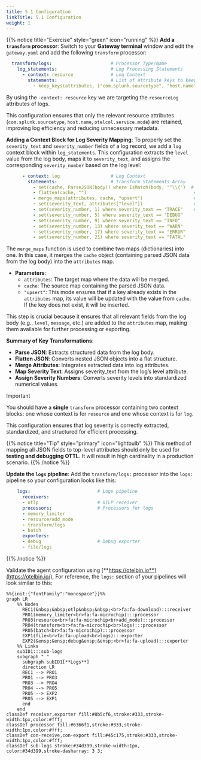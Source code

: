 ```yaml
---
title: 5.1 Configuration
linkTitle: 5.1 Configuration
weight: 1
---
```


{{% notice title="Exercise" style="green" icon="running" %}}
**Add a `transform` processor**: Switch to your **Gateway terminal** window and edit the `gateway.yaml` and add the following `transform` processor:

```yaml
  transform/logs:                      # Processor Type/Name
    log_statements:                    # Log Processing Statements
      - context: resource              # Log Context
        statements:                    # List of attribute keys to keep
          - keep_keys(attributes, ["com.splunk.sourcetype", "host.name", "otelcol.service.mode"])
```

By using the `-context: resource` key we are targeting the `resourceLog` attributes of logs.

This configuration ensures that only the relevant resource attributes (`com.splunk.sourcetype`, `host.name`, `otelcol.service.mode`) are retained, improving log efficiency and reducing unnecessary metadata.

**Adding a Context Block for Log Severity Mapping**: To properly set the `severity_text` and `severity_number` fields of a log record, we add a `log` context block within `log_statements`. This configuration extracts the `level` value from the log body, maps it to `severity_text`, and assigns the corresponding `severity_number` based on the log level:

```yaml
      - context: log                   # Log Context
        statements:                    # Transform Statements Array
          - set(cache, ParseJSON(body)) where IsMatch(body, "^\\{")  # Parse JSON log body into a cache object
          - flatten(cache, "")                                        # Flatten nested JSON structure
          - merge_maps(attributes, cache, "upsert")                   # Merge cache into attributes, updating existing keys
          - set(severity_text, attributes["level"])                   # Set severity_text from the "level" attribute
          - set(severity_number, 1) where severity_text == "TRACE"    # Map severity_text to severity_number
          - set(severity_number, 5) where severity_text == "DEBUG"
          - set(severity_number, 9) where severity_text == "INFO"
          - set(severity_number, 13) where severity_text == "WARN"
          - set(severity_number, 17) where severity_text == "ERROR"
          - set(severity_number, 21) where severity_text == "FATAL"
```

The `merge_maps` function is used to combine two maps (dictionaries) into one. In this case, it merges the `cache` object (containing parsed JSON data from the log body) into the `attributes` map.  

- **Parameters**:  
  - `attributes`: The target map where the data will be merged.  
  - `cache`: The source map containing the parsed JSON data.  
  - `"upsert"`: This mode ensures that if a key already exists in the `attributes` map, its value will be updated with the value from `cache`. If the key does not exist, it will be inserted.  

This step is crucial because it ensures that all relevant fields from the log body (e.g., `level`, `message`, etc.) are added to the `attributes` map, making them available for further processing or exporting.

**Summary of Key Transformations**:

- **Parse JSON**: Extracts structured data from the log body.
- **Flatten JSON**: Converts nested JSON objects into a flat structure.
- **Merge Attributes**: Integrates extracted data into log attributes.
- **Map Severity Text**: Assigns severity_text from the log’s level attribute.
- **Assign Severity Numbers**: Converts severity levels into standardized numerical values.

> [!IMPORTANT]
> You should have a **single** `transform` processor containing two context blocks: one whose context is for `resource` and one whose context is for `log`.

This configuration ensures that log severity is correctly extracted, standardized, and structured for efficient processing.

{{% notice title="Tip" style="primary" icon="lightbulb" %}}
This method of mapping all JSON fields to top-level attributes should only be used for **testing and debugging OTTL**. It will result in high cardinality in a production scenario.
{{% /notice %}}

**Update the `logs` pipeline**: Add the `transform/logs:` processor into the `logs:` pipeline so your configuration looks like this:

```yaml
    logs:                         # Logs pipeline
      receivers:
      - otlp                      # OTLP receiver
      processors:                 # Processors for logs
      - memory_limiter
      - resource/add_mode
      - transform/logs
      - batch
      exporters:
      - debug                     # Debug exporter
      - file/logs
```

{{% /notice %}}

Validate the agent configuration using [**https://otelbin.io**](https://otelbin.io/). For reference, the `logs:` section of your pipelines will look similar to this:

```mermaid
%%{init:{"fontFamily":"monospace"}}%%
graph LR
    %% Nodes
      REC1(&nbsp;&nbsp;otlp&nbsp;&nbsp;<br>fa:fa-download):::receiver
      PRO1(memory_limiter<br>fa:fa-microchip):::processor
      PRO3(resource<br>fa:fa-microchip<br>add_mode):::processor
      PRO4(transform<br>fa:fa-microchip<br>logs):::processor
      PRO5(batch<br>fa:fa-microchip):::processor
      EXP1(file<br>fa:fa-upload<br>logs):::exporter
      EXP2(&ensp;&ensp;debug&ensp;&ensp;<br>fa:fa-upload):::exporter
    %% Links
    subID1:::sub-logs
    subgraph " "
      subgraph subID1[**Logs**]
      direction LR
      REC1 --> PRO1
      PRO1 --> PRO3
      PRO3 --> PRO4
      PRO4 --> PRO5
      PRO5 --> EXP2
      PRO5 --> EXP1
      end
    end
classDef receiver,exporter fill:#8b5cf6,stroke:#333,stroke-width:1px,color:#fff;
classDef processor fill:#6366f1,stroke:#333,stroke-width:1px,color:#fff;
classDef con-receive,con-export fill:#45c175,stroke:#333,stroke-width:1px,color:#fff;
classDef sub-logs stroke:#34d399,stroke-width:1px, color:#34d399,stroke-dasharray: 3 3;
```
